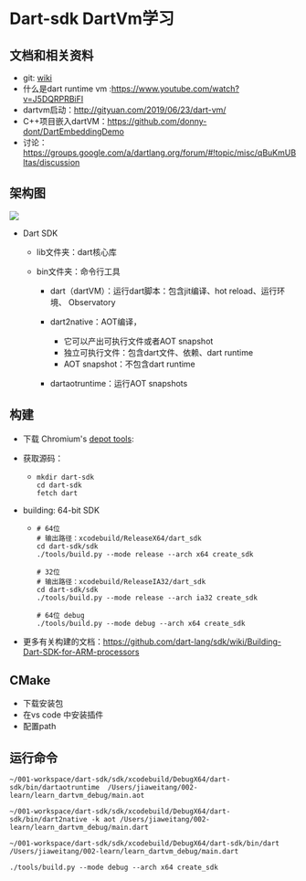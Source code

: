 # Dart-sdk DartVm学习

## 文档和相关资料

- git: [wiki](https://github.com/dart-lang/sdk/wiki/Building)
- 什么是dart runtime vm :https://www.youtube.com/watch?v=J5DQRPRBiFI
- dartvm启动：http://gityuan.com/2019/06/23/dart-vm/
- C++项目嵌入dartVM：https://github.com/donny-dont/DartEmbeddingDemo
- 讨论：https://groups.google.com/a/dartlang.org/forum/#!topic/misc/qBuKmUBltas/discussion



## 架构图

![](/Users/jiaweitang/002-learn/git-learn/038-flutter/002-note/imgs/dart_whole_picture.jpg)

- Dart SDK

  - lib文件夹：dart核心库

  - bin文件夹：命令行工具

    - dart（dartVM）：运行dart脚本：包含jit编译、hot reload、运行环境、 Observatory

    - dart2native：AOT编译，

      - 它可以产出可执行文件或者AOT snapshot
      - 独立可执行文件：包含dart文件、依赖、dart runtime
      - AOT snapshot：不包含dart runtime

    - dartaotruntime：运行AOT snapshots



## 构建

- 下载 Chromium's [depot tools](http://dev.chromium.org/developers/how-tos/install-depot-tools):

- 获取源码：

  - ```shell
    mkdir dart-sdk
    cd dart-sdk
    fetch dart
    ```
  
- building:  64-bit SDK

  - ```shell
    # 64位
    # 输出路径：xcodebuild/ReleaseX64/dart_sdk
    cd dart-sdk/sdk
    ./tools/build.py --mode release --arch x64 create_sdk
    
    # 32位
    # 输出路径：xcodebuild/ReleaseIA32/dart_sdk
    cd dart-sdk/sdk
    ./tools/build.py --mode release --arch ia32 create_sdk
    
    # 64位 debug
    ./tools/build.py --mode debug --arch x64 create_sdk
    ```
  
- 更多有关构建的文档：https://github.com/dart-lang/sdk/wiki/Building-Dart-SDK-for-ARM-processors



## CMake

- 下载安装包
- 在vs code 中安装插件
- 配置path



## 运行命令



```shell
~/001-workspace/dart-sdk/sdk/xcodebuild/DebugX64/dart-sdk/bin/dartaotruntime  /Users/jiaweitang/002-learn/learn_dartvm_debug/main.aot

~/001-workspace/dart-sdk/sdk/xcodebuild/DebugX64/dart-sdk/bin/dart2native -k aot /Users/jiaweitang/002-learn/learn_dartvm_debug/main.dart

~/001-workspace/dart-sdk/sdk/xcodebuild/DebugX64/dart-sdk/bin/dart  /Users/jiaweitang/002-learn/learn_dartvm_debug/main.dart

./tools/build.py --mode debug --arch x64 create_sdk
```

